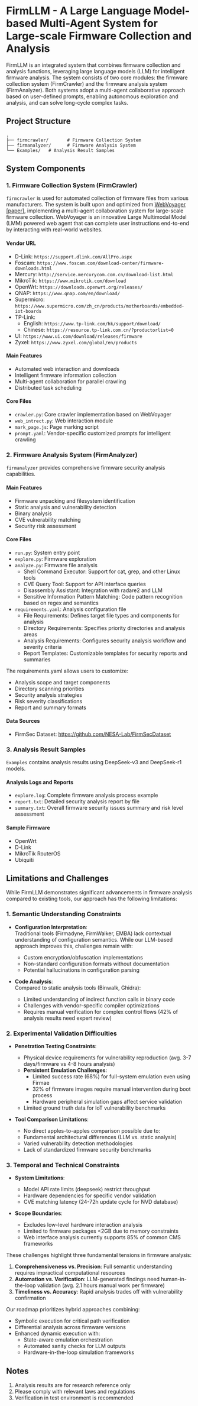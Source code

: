 # FirmLLM - A Large Language Model-based Multi-Agent System for Large-scale Firmware Collection and Analysis

FirmLLM is an integrated system that combines firmware collection and analysis functions, leveraging large language models (LLM) for intelligent firmware analysis. The system consists of two core modules: the firmware collection system (FirmCrawler) and the firmware analysis system (FirmAnalyzer). Both systems adopt a multi-agent collaborative approach based on user-defined prompts, enabling autonomous exploration and analysis, and can solve long-cycle complex tasks.


## Project Structure

```
.
├── firmcrawler/       # Firmware Collection System
├── firmanalyzer/      # Firmware Analysis System
└── Examples/   # Analysis Result Samples
```

## System Components

### 1. Firmware Collection System (FirmCrawler)

`firmcrawler` is used for automated collection of firmware files from various manufacturers. The system is built upon and optimized from [WebVoyager](https://langchain-ai.github.io/langgraph/tutorials/web-navigation/web_voyager/) [[paper]](https://arxiv.org/abs/2401.13919), implementing a multi-agent collaboration system for large-scale firmware collection. WebVoyager is an innovative Large Multimodal Model (LMM) powered web agent that can complete user instructions end-to-end by interacting with real-world websites.

#### Vendor URL
- D-Link: `https://support.dlink.com/AllPro.aspx`
- Foscam: `https://www.foscam.com/download-center/firmware-downloads.html`
- Mercury: `http://service.mercurycom.com.cn/download-list.html`
- MikroTik: `https://www.mikrotik.com/download`
- OpenWrt: `https://downloads.openwrt.org/releases/`
- QNAP: `https://www.qnap.com/en/download/`
- Supermicro: `https://www.supermicro.com/zh_cn/products/motherboards/embedded-iot-boards`
- TP-Link:
  - English: `https://www.tp-link.com/hk/support/download/`
  - Chinese: `https://resource.tp-link.com.cn/?productorlist=0`
- UI: `https://www.ui.com/download/releases/firmware`
- Zyxel: `https://www.zyxel.com/global/en/products`

#### Main Features
- Automated web interaction and downloads
- Intelligent firmware information collection
- Multi-agent collaboration for parallel crawling
- Distributed task scheduling

#### Core Files
- `crawler.py`: Core crawler implementation based on WebVoyager
- `web_intrect.py`: Web interaction module
- `mark_page.js`: Page marking script
- `prompt.yaml`: Vendor-specific customized prompts for intelligent crawling

### 2. Firmware Analysis System (FirmAnalyzer)

`firmanalyzer` provides comprehensive firmware security analysis capabilities.

#### Main Features
- Firmware unpacking and filesystem identification
- Static analysis and vulnerability detection
- Binary analysis
- CVE vulnerability matching
- Security risk assessment

#### Core Files
- `run.py`: System entry point
- `explore.py`: Firmware exploration
- `analyze.py`: Firmware file analysis
  - Shell Command Executor: Support for cat, grep, and other Linux tools
  - CVE Query Tool: Support for API interface queries
  - Disassembly Assistant: Integration with radare2 and LLM
  - Sensitive Information Pattern Matching: Code pattern recognition based on regex and semantics
- `requirements.yaml`: Analysis configuration file
  - File Requirements: Defines target file types and components for analysis
  - Directory Requirements: Specifies priority directories and analysis areas
  - Analysis Requirements: Configures security analysis workflow and severity criteria
  - Report Templates: Customizable templates for security reports and summaries

The requirements.yaml allows users to customize:
- Analysis scope and target components
- Directory scanning priorities
- Security analysis strategies
- Risk severity classifications
- Report and summary formats

#### Data Sources
- FirmSec Dataset: https://github.com/NESA-Lab/FirmSecDataset

### 3. Analysis Result Samples

`Examples` contains analysis results using DeepSeek-v3 and DeepSeek-r1 models.

#### Analysis Logs and Reports
- `explore.log`: Complete firmware analysis process example
- `report.txt`: Detailed security analysis report by file
- `summary.txt`: Overall firmware security issues summary and risk level assessment

#### Sample Firmware
- OpenWrt
- D-Link 
- MikroTik RouterOS
- Ubiquiti
## Limitations and Challenges

While FirmLLM demonstrates significant advancements in firmware analysis compared to existing tools, our approach has the following limitations:

### 1. Semantic Understanding Constraints
- **Configuration Interpretation**:  
  Traditional tools (Firmadyne, FirmWalker, EMBA) lack contextual understanding of configuration semantics. While our LLM-based approach improves this, challenges remain with:
  - Custom encryption/obfuscation implementations
  - Non-standard configuration formats without documentation
  - Potential hallucinations in configuration parsing

- **Code Analysis**:  
  Compared to static analysis tools (Binwalk, Ghidra):
  - Limited understanding of indirect function calls in binary code
  - Challenges with vendor-specific compiler optimizations
  - Requires manual verification for complex control flows (42% of analysis results need expert review)

### 2. Experimental Validation Difficulties
- **Penetration Testing Constraints**:
  - Physical device requirements for vulnerability reproduction (avg. 3-7 days/firmware vs 4-8 hours analysis)
  - **Persistent Emulation Challenges**:
    - Limited success rate (68%) for full-system emulation even using Firmae
    - 32% of firmware images require manual intervention during boot process
    - Hardware peripheral simulation gaps affect service validation
  - Limited ground truth data for IoT vulnerability benchmarks

- **Tool Comparison Limitations**:
  - No direct apples-to-apples comparison possible due to:
  - Fundamental architectural differences (LLM vs. static analysis)
  - Varied vulnerability detection methodologies
  - Lack of standardized firmware security benchmarks

### 3. Temporal and Technical Constraints
- **System Limitations**:
  - Model API rate limits (deepseek) restrict throughput
  - Hardware dependencies for specific vendor validation
  - CVE matching latency (24-72h update cycle for NVD database)

- **Scope Boundaries**:
  - Excludes low-level hardware interaction analysis
  - Limited to firmware packages <2GB due to memory constraints
  - Web interface analysis currently supports 85% of common CMS frameworks

These challenges highlight three fundamental tensions in firmware analysis:  
1) **Comprehensiveness vs. Precision**: Full semantic understanding requires impractical computational resources  
2) **Automation vs. Verification**: LLM-generated findings need human-in-the-loop validation (avg. 2.1 hours manual work per firmware)  
3) **Timeliness vs. Accuracy**: Rapid analysis trades off with vulnerability confirmation  

Our roadmap prioritizes hybrid approaches combining:  
- Symbolic execution for critical path verification  
- Differential analysis across firmware versions  
- Enhanced dynamic execution with:
  - State-aware emulation orchestration
  - Automated sanity checks for LLM outputs
  - Hardware-in-the-loop simulation frameworks
## Notes

1. Analysis results are for research reference only
2. Please comply with relevant laws and regulations
3. Verification in test environment is recommended

